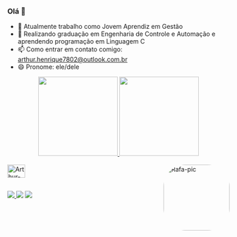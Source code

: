 ### Olá 👋


- 🔭 Atualmente trabalho como Jovem Aprendiz em Gestão
- 🌱 Realizando graduação em Engenharia de Controle e Automação e aprendendo programação em Linguagem C
- 📫 Como entrar em contato comigo: arthur.henrique7802@outlook.com.br
- 😄 Pronome: ele/dele

<div align="center">
  <a href="https://github.com/arthurhenrisz">
  <img height="180em" src="https://github-readme-stats.vercel.app/api?username=arthurhenrisz&show_icons=true&theme=dark&include_all_commits=true&count_private=true"/>
  <img height="180em" src="https://github-readme-stats.vercel.app/api/top-langs/?username=arthurhenrisz&layout=compact&langs_count=7&theme=dark"/>
</div>

  </div>
<div style="display: inline_block"><br>
  <img align="center" alt="Arthur-C" height="30" width="40" img src="https://cdn.jsdelivr.net/gh/devicons/devicon/icons/c/c-original.svg" />
  <img align="right" alt="Rafa-pic" height="150" style="border-radius:50px;" src="https://media.giphy.com/media/dUpzvFEQjZqD7vNS2m/giphy.gif">
          
##
  
<div> 
  <a href="https://medium.com/@espacodoarthur" target="_blank"><img src =	https://img.shields.io/badge/Medium-12100E?style=for-the-badge&logo=medium&logoColor=white> </a>
  <a href = "mailto:arthur.henrique7802@outlook.com.br"><img src =	https://img.shields.io/badge/Microsoft_Outlook-0078D4?style=for-the-badge&logo=microsoft-outlook&logoColor=white></a>
  <a href="https://www.linkedin.com/in/arthurhenrisz-45875016a" target="_blank"><img src =	https://img.shields.io/badge/LinkedIn-0077B5?style=for-the-badge&logo=linkedin&logoColor=white></a> 
 

</div>
